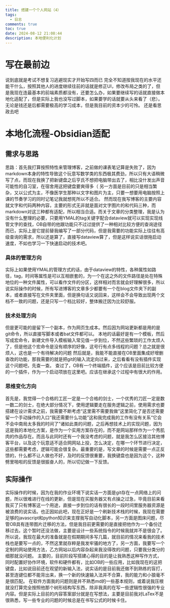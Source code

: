 ```yaml
---
title: 搭建一个个人网站（4）
tags:
  - 日志
comments: true
toc: true
date: 2024-08-12 21:08:44
description: 本地便利化计划
---
```

# 写在最前边
说到底就是考试不想复习逃避现实才开始写四而已
完全不知道按我现在的水平还能干什么，按照其他人的进度继续往前的话就是修正UI，修改布局之类的了，但是我现在连最基本的前端素质都没有，还要怎么办，如果要继续写的话就直接做本地化适配了，但是实际上我也没写过脚本，如果要学的话就要从头来看了（悲）。无论是钱还是后都需要极高的学习成本，但是我目前的资本少的可怜。
还是看思政去吧
# 本地化流程-Obsidian适配
## 需求与思路
思路：首先我打算按照特性来管理博客，之前做的课表笔记算是失败了，因为markdown本身的特性导致这个玩意写数学类的东西极其费劲，所以只有大语稍微写了点，而现在我换了把新键盘之后亨氏不想把电脑带出去了，相比没什发出声音可能性的自习室，在宿舍用这把键盘要爽得多（
另一方面是目前的只是相当繁杂，又以公式为主，不像医学生那种以文字和图片为主，只要一想要用电脑按照上课的节奏学习的同时记笔记我就想死所以不适合。
然而现在我写博客的主要内容就文字和代码两种内容，主要的形式无非就是面对文字图片的和代码三种，而markdown对这三种都有适配，所以相当合适。而关于文章的分类整理，我是认为没有什么整理的必要，只要用YMAL的tag关键字配合dataview就可以实现实现线管文字的查找，OB自带的他跟功能只不过过提供了一种相对比较方便的查询途径而已，实际上是它提前替我编写了一部分代码，但是我需要的功能实际上往往有高级查询的需求，所以还是算了，直接写dataview算了，但是这样说实话很拖启动速度，不如也学习一下快速启动的技术吧。
### 具体的管理方向
实际上如果使用YMAL的管理方式的话，由于dataview的特性，各种属性如路径，tag，时间等属性是可以互相嵌套的，为一个在这之外的文件路径是处在特殊地位的一种文件属性，可以看作文件的分区，这样相对而言就会好理解很多，所以说实际操作的时候，所有写进博客的文章多少都要有一个在blog文件夹下的副本，或者直接写在文件夹里面，但是换句话又说回来，这样会不会导致出现两个文档不一致的问题，还是只写一个档比较好，整体搬迁因为比较舒服。
### 技术处理方向
但是更可能的是留下一个副本，作为网页生成本。然后因为网站更新都是用的是git命令，所以直接写脚本或者bat文件都可以。
本地的话最好是有一个模板，然后写成宏命令，新建文件导入模板输入常见值一步到位，不然这些繁琐的工作太烦人了，但是他这个宏命令是没有顺序的好像，这号行有点多线程的问题？总之就是很烦人，这也是一个有待解决的问题
然后就是，我能不能直接在OB里面集成好增删查改的功能，那我需要的就是把git的输入流定向过来，之后看看有没有插件实现这个问题吧，先查一查。
查过了，OB有一个终端插件，这个应该是目前比较方便的一个插件，作为一个启动项放在这里吧。应该在继承这个过程中有很大的作用。
### 思维变化方向
首先是，我觉得一个合格的工匠一定是一个合格的剑士，一个优秀的刀匠一定是数一数二的剑士，在绝大部分情况下，使用逻辑要走在服务逻辑之前，使用需求也要搭建在设计需求之前，我需要不断考虑“这里需不需要我做”这里简化了是否还需要留一个手动操作的入口“我还需要什么功能”这和我完成我的工作有没有关系“它会不会中南局太多我的时间了”诸如此类的问题，之后再想技术上的实现问题，因为这是我的本地化方案，是作为一个实用方案存在的，而不是网站那样作为一个秀肌肉的作品存在。而且与此同时还有一个我没考虑的问题，就是我怎么区接洽其他博客平台，以及这个玩意适不适合网网站上投，怎么决定，在哪一个环节进行决定，这些都需要考虑，逻辑可能会很复杂。最重要的是，写文章的时候是需要一点正反馈的，什么都不让人做也不好，及时的反馈很重要，我换键盘也是因为这个，这种劈里啪啦的反馈是很振奋人的，所以切记做一下反馈。
## 实际操作
实际操作的时候，因为在我的作业环境下说实话一方面是git存在一点网络上的问题，所以很难进行在线的更新，但是现在买服务器又有点操之过急，毕竟目前来看我买了只有博客这一个用途，直接一步到位的话有很长的一段时间里服务器资源是被浪费的说实话。也正因如此吧，现在正好是一个刷新技术栈的时候，我现在需要足够的javascript和python知识来支撑我写自动化脚本，另一方面是图床问题，尽管OB具有连带图片迁移的方法，但是我目前更需要的是直接把他作为一个备份迁移过去。这个暂时还没法做，主要是设计一些系统指令的时候我就并不是很会了。
所以说，我现在最大的准备就是在假期期间多写几篇，就目前的情况来看我的技术栈也是要写一点的，不然这里就存粹是我发牢骚的地方了，另一方面，我要写一个定制的网站使用方法，乙方网站以后内容杂起来我没得改的问题，只要我分类分的细那就没问题。
主要的，目前阶段写搭建心得的目的是让我熟悉这种写作方式，同时配置好协作环境，软件和硬件都有，比如OB的一些应用，比如我现在的这把键盘，比如说目前还在观望的新输入法，说实话的是目前我还做不到熟练的盲打，甚至连键位都不能背出来，换一个新的快速输入法并不合算，我的能力和小狼毫不是很匹配。
在软件方面我的问题则是并不熟悉md的一些基本规则，或着说我压根就没打算完全按照他那个树形结构写东西，除非我真的在写一些逻辑性很强的专业内容。但是实际上目前的内容答案部分就是在写想法，主要是目前我对LaTex不是很熟悉，写一些专业的问题的时候总是在书写公式的时候卡住。
